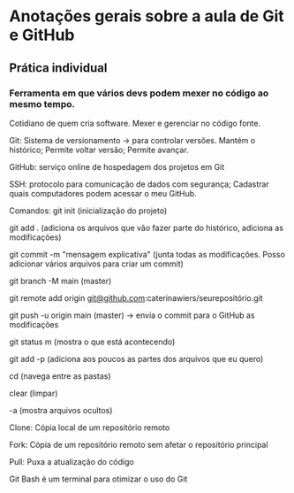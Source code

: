 # Anotações gerais sobre a aula de Git e GitHub 
## Prática individual
### Ferramenta em que vários devs podem mexer no código ao mesmo tempo.
Cotidiano de quem cria software.
Mexer e gerenciar no código fonte.


Git: Sistema de versionamento -> para controlar versões. 
Mantém o histórico;
Permite voltar versão;
Permite avançar.

GitHub: serviço online de hospedagem dos projetos em Git

SSH: protocolo para comunicação de dados com segurança;
Cadastrar quais computadores podem acessar o meu GitHub.

Comandos:
git init  (inicialização do projeto) 

git add .   (adiciona os arquivos que vão fazer parte do histórico, adiciona as modificações)

git commit -m "mensagem explicativa"   (junta todas as modificações. Posso adicionar vários arquivos para criar um commit)

git branch -M main     (master)

git remote add origin git@github.com:caterinawiers/seurepositório.git

git push -u origin main     (master) -> envia o commit para o GitHub as modificações

git status m  (mostra o que está acontecendo)

git add -p  (adiciona aos poucos as partes dos arquivos que eu quero)

cd   (navega entre as pastas)

clear  (limpar)


-a  (mostra arquivos ocultos)

Clone: 
Cópia local de um repositório remoto

Fork: 
Cópia de um repositório remoto sem afetar o repositório principal

Pull: 
Puxa a atualização do código 

Git Bash é um terminal para otimizar o uso do Git
